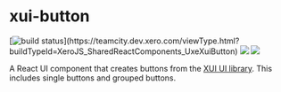 xui-button
==========
[![build status](https://teamcity.dev.xero.com/app/rest/builds/buildType:(id:XeroJS_SharedReactComponents_UxeXuiButton)/statusIcon)](https://teamcity.dev.xero.com/viewType.html?buildTypeId=XeroJS_SharedReactComponents_UxeXuiButton)
![](https://img.shields.io/badge/XUI-^10.0.0-blue.svg)
![](https://img.shields.io/badge/React-^15.3.0-blue.svg)

A React UI component that creates buttons from the [XUI UI library](https://github.dev.xero.com/pages/UXE/xui/#10.18.0/section-buttons.html). This includes single buttons and grouped buttons.
